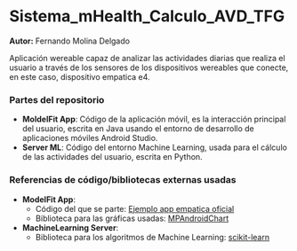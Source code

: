 # Sistema_mHealth_Calculo_AVD_TFG
**Autor:** Fernando Molina Delgado
 
 Aplicación wereable capaz de analizar las actividades diarias que realiza el usuario a través de los sensores de los dispositivos wereables que conecte, en este caso, dispositivo empatica e4.

### Partes del repositorio
 - **MoldelFit App**: Código de la aplicación móvil, es la interacción principal del usuario, escrita en Java usando el entorno de desarrollo de aplicaciones móviles Android Studio.
 - **Server ML**: Código del entorno Machine Learning, usada para el cálculo de las actividades del usuario, escrita en Python.

### Referencias de código/bibliotecas externas usadas
 - **ModelFit App**:
   - Código del que se parte: [Ejemplo app empatica oficial](https://github.com/empatica/e4link-sample-project-android)
   - Biblioteca para las gráficas usadas: [MPAndroidChart](https://github.com/PhilJay/MPAndroidChart)
 - **MachineLearning Server**:
   - Biblioteca para los algoritmos de Machine Learning: [scikit-learn](https://scikit-learn.org/stable/install.html)
